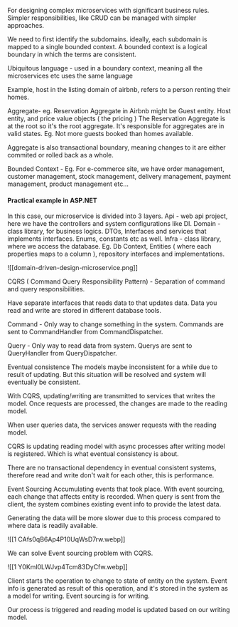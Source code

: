 
For designing complex microservices with significant business rules. Simpler responsibilities, like CRUD can be managed with simpler approaches.


We need to first identify the subdomains. ideally, each subdomain is mapped to a single bounded context. A bounded context is a logical boundary in which the terms are consistent.

Ubiquitous language - used in a boundary context, meaning all the microservices etc uses the same language

Example, host in the listing domain of airbnb, refers to a person renting their homes.


Aggregate- eg. Reservation Aggregate in Airbnb might be Guest entity. Host entity, and price value objects ( the pricing ) The Reservation Aggregate is at the root so it's the root aggregate. It's responsible for aggregates are in valid states. Eg. Not more guests booked than homes available.

Aggregate is also transactional boundary, meaning changes to it are either commited or rolled back as a whole.




Bounded Context - Eg. For e-commerce site, we have order management, customer management, stock management, delivery management, payment management, product management etc...


#### Practical example in ASP.NET
In this case, our microservice is divided into 3 layers.
Api - web api project, here we have the controllers and system configurations like DI.
Domain - class library, for business logics. DTOs, Interfaces and services that implements interfaces. Enums, constants etc as well.
Infra - class library, where we access the database. Eg. Db Context, Entities ( where each properties maps to a column ), repository interfaces and implementations.

![[domain-driven-design-microservice.png]]







CQRS ( Command Query Responsibility Pattern) -
Separation of command and query responsibilities.

Have separate interfaces that reads data to that updates data.
Data you read and write are stored in different database tools.

Command - Only way to change something in the system. Commands are sent to CommandHandler from CommandDispatcher.

Query - Only way to read data from system. Querys are sent to QueryHandler from QueryDispatcher.


Eventual consistence
The models maybe inconsistent for a while due to result of updating. But this situation will be resolved and system will eventually be consistent.

With CQRS, updating/writing are transmitted to services that writes the model. Once requests are processed, the changes are made to the reading model.

When user queries data, the services answer requests with the reading model.

CQRS is updating reading model with async processes after writing model is registered. Which is what eventual consistency is about.

There are no transactional dependency in eventual consistent systems, therefore read and write don't wait for each other, this is performance.




Event Sourcing
Accumulating events that took place.
With event sourcing, each change that affects entity is recorded.
When query is sent from the client, the system combines existing event info to provide the latest data.

Generating the data will be more slower due to this process compared to where data is readily available.

![[1 CAfs0qB6Ap4P10UqWsD7rw.webp]]


We can solve Event sourcing problem with CQRS.

![[1 Y0Kml0LWJvp4Tcm83DyCfw.webp]]

Client starts the operation to change to state of entity on the system. Event info is generated as result of this operation, and it's stored in the system as a model for writing. Event sourcing is for writing.

Our process is triggered and reading model is updated based on our writing model.


